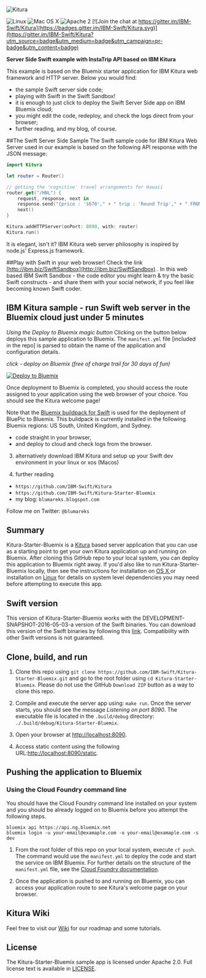 ![Kitura](https://raw.githubusercontent.com/IBM-Swift/Kitura/master/Documentation/KituraLogo.png)

![Linux](https://img.shields.io/badge/os-linux-green.svg?style=flat)
![Mac OS X](https://img.shields.io/badge/os-Mac%20OS%20X-green.svg?style=flat)
![Apache 2](https://img.shields.io/badge/license-Apache2-blue.svg?style=flat)
[![Join the chat at https://gitter.im/IBM-Swift/Kitura](https://badges.gitter.im/IBM-Swift/Kitura.svg)](https://gitter.im/IBM-Swift/Kitura?utm_source=badge&utm_medium=badge&utm_campaign=pr-badge&utm_content=badge)

**Server Side Swift example with InstaTrip API based on IBM Kitura**

This example is based on the Bluemix starter application for IBM Kitura web framework and HTTP server.
Below you would find:
- the sample Swift server side code;
- playing with Swift in the Swift Sandbox!
- it is enough to just click to deploy the Swift Server Side app on IBM Bluemix cloud;
- you might edit the code, redeploy, and check the logs direct from your browser;
- further reading, and my blog, of course.

##The Swift Server Side Sample
The Swift sample code for IBM Kitura Web Server used in our example is based on the following API response with the JSON message:

```Swift
import Kitura

let router = Router()

// getting the 'cognitive' travel arrangements for Hawaii
router.get("/HNL") {
    request, response, next in
    response.send("{price : '$670'," + " trip : 'Round Trip'," + " FROM : 'SFO', TO : 'HNL'}")
    next()
}

Kitura.addHTTPServer(onPort: 8090, with: router)
Kitura.run()
```
It is elegant, isn't it? IBM Kitura web server philosophy is inspired by node.js' Express.js framework.

##Play with Swift in your web browser!
Check the link [http://ibm.biz/SwiftSandbox](http://ibm.biz/SwiftSandbox) .
In this web based IBM Swift Sandbox - the code editor you might learn & try the basic Swift constructs - and share them with your social network, if you feel like becoming known Swift coder.

## IBM Kitura sample - run Swift web server in the Bluemix cloud just under 5 minutes
_Using the Deploy to Bluemix magic button_
Clicking on the button below deploys this sample application to Bluemix. The `manifest.yml` file [included in the repo] is parsed to obtain the name of the application and configuration details. 

_click - deploy on Bluemix (free of charge trail for 30 days of fun)_

[![Deploy to Bluemix](https://bluemix.net/deploy/button.png)](https://bluemix.net/deploy)

Once deployment to Bluemix is completed, you should access the route assigned to your application using the web browser of your choice. You should see the Kitura welcome page!


Note that the [Bluemix buildpack for Swift](https://github.com/IBM-Swift/swift-buildpack) is used for the deployment of BluePic to Bluemix. This buildpack is currently installed in the following Bluemix regions: US South, United Kingdom, and Sydney.
- code straight in your browser,
- and deploy to cloud and check logs from the browser.

3. alternatively download IBM Kitura and setup up your Swift dev environment in your linux or xos (Macos)

4. further reading
- `https://github.com/IBM-Swift/Kitura`
- `https://github.com/IBM-Swift/Kitura-Starter-Bluemix`
- my blog: `blumareks.blogspot.com`

Follow me on Twitter: `@blumareks`

## Summary
Kitura-Starter-Bluemix is a [Kitura](https://github.com/IBM-Swift/Kitura) based server application that you can use as a starting point to get your own Kitura application up and running on Bluemix. After cloning this GitHub repo to your local system, you can deploy this application to Bluemix right away. If you'd also like to run Kitura-Starter-Bluemix locally, then see the instructions for installation on [OS X ](https://github.com/IBM-Swift/Kitura#installation-os-x) or installation on [Linux](https://github.com/IBM-Swift/Kitura#installation-linux-apt-based) for details on system level dependencies you may need before attempting to execute this app.

## Swift version
This version of Kitura-Starter-Bluemix works with the DEVELOPMENT-SNAPSHOT-2016-05-03-a version of the Swift binaries. You can download this version of the Swift binaries by following this [link](https://swift.org/download/). Compatibility with other Swift versions is not guaranteed.

## Clone, build, and run
1. Clone this repo using `git clone https://github.com/IBM-Swift/Kitura-Starter-Bluemix.git` and go to the root folder using `cd Kitura-Starter-Bluemix`. Please do not use the GitHub `Download ZIP` button as a way to clone this repo.

2. Compile and execute the server app using: `make run`. Once the server starts, you should see the message _Listening on port 8090_. The executable file is located in the `.build/debug` directory: `./.build/debug/Kitura-Starter-Bluemix`.

3. Open your browser at [http://localhost:8090](http://localhost:8090).

4. Access static content using the following URL:[http://localhost:8090/static](http://localhost:8090/static).

## Pushing the application to Bluemix
### Using the Cloud Foundry command line
You should have the Cloud Foundry command line installed on your system and you should be already logged on to Bluemix before you attempt the following steps.
```shell
bluemix api https://api.ng.bluemix.net
bluemix login -u your-email@examaple.com -o your-email@examaple.com -s dev
```

1. From the root folder of this repo on your local system, execute `cf push`.
The command would use the `manifest.yml` to deploy the code and start the service on IBM Bluemix. For further details on the structure of the `manifest.yml` file, see the [Cloud Foundry documentation](https://docs.cloudfoundry.org/devguide/deploy-apps/manifest.html#minimal-manifest).


2. Once the application is pushed to and running on Bluemix, you can access your application route to see Kitura's welcome page on your browser.

## Kitura Wiki
Feel free to visit our [Wiki](https://github.com/IBM-Swift/Kitura/wiki) for our roadmap and some tutorials.

## License
The Kitura-Starter-Bluemix sample app is licensed under Apache 2.0. Full license text is available in [LICENSE](LICENSE.txt).
